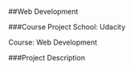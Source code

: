 ##Web Development

###Course Project
School: Udacity

Course: Web Development

###Project Description